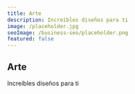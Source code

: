 ```yaml
---
title: Arte
description: Increíbles diseños para ti
image: /placeholder.jpg
seoImage: /business-seo/placeholder.png
featured: false
---
```


## Arte

Increíbles diseños para ti
